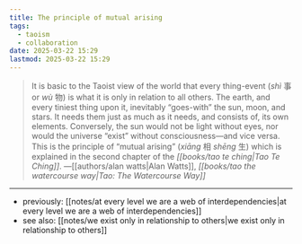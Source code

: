 ```yaml
---
title: The principle of mutual arising
tags:
  - taoism
  - collaboration
date: 2025-03-22 15:29
lastmod: 2025-03-22 15:29
---
```

> It is basic to the Taoist view of the world that every thing-event (*shì* 事 or *wù* 物) is what it is only in relation to all others. The earth, and every tiniest thing upon it, inevitably “goes-with” the sun, moon, and stars. It needs them just as much as it needs, and consists of, its own elements. Conversely, the sun would not be light without eyes, nor would the universe “exist” without consciousness—and vice versa. This is the principle of “mutual arising” (*xiāng* 相 *shēng* 生) which is explained in the second chapter of the *[[books/tao te ching|Tao Te Ching]]*. —[[authors/alan watts|Alan Watts]], *[[books/tao the watercourse way|Tao: The Watercourse Way]]*

---
- previously: [[notes/at every level we are a web of interdependencies|at every level we are a web of interdependencies]]
- see also: [[notes/we exist only in relationship to others|we exist only in relationship to others]]